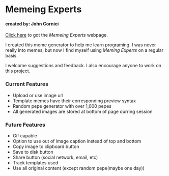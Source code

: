 # Memeing Experts
#### created by: John Cornici

[Click here](http://johnthedudeman.github.io/memeing_experts/) to got the *Memeing Experts* webpage.

I created this meme generator to help me learn programing. I was never really into memes, but now I find myself using *Meming Experts* on a regular basis.

I welcome suggestions and feedback. I also encourage anyone to work on this project.  

### Current Features
- Upload or use image url
- Template memes have their corresponding preview syntax
- Random pepe generator with over 1,000 pepes
- All generated images are stored at bottom of page durring session


### Future Features
- Gif capable
- Option to use out of image caption instead of top and bottom
- Copy image to clipboard button
- Save to disk button
- Share button (social network, email, etc)
- Track templates used
- Use all original content (except random pepe(maybe one day)) 
